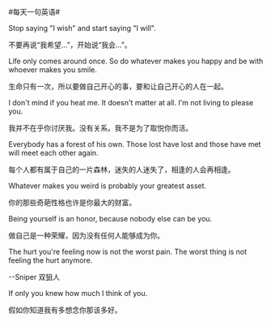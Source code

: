 #每天一句英语#

Stop saying "I wish" and start saying "I will".

不要再说“我希望...”，开始说“我会...”。

Life only comes around once. So do whatever makes you happy and be with whoever makes you smile.

生命只有一次，所以要做自己开心的事，要和让自己开心的人在一起。

I don't mind if you heat me. It doesn't matter at all. I'm not living to please you.

我并不在乎你讨厌我。没有关系。我不是为了取悦你而活。

Everybody has a forest of his own. Those lost have lost and those have met will meet each other again.

每个人都有属于自己的一片森林，迷失的人迷失了，相逢的人会再相逢。

Whatever makes you weird is probably your greatest asset.

你的那些奇葩性格也许是你最大的财富。

Being yourself is an honor, because nobody else can be you.

做自己是一种荣耀，因为没有任何人能够成为你。

The hurt you're feeling now is not the worst pain. The worst thing is not feeling the hurt anymore.

--Sniper 双狙人

If only you knew how much I think of you.

假如你知道我有多想念你那该多好。

